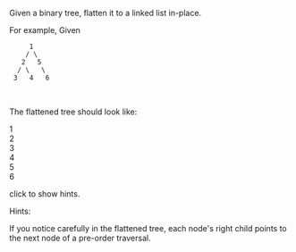 Given a binary tree, flatten it to a linked list in-place.

For example,
Given


         1
        / \
       2   5
      / \   \
     3   4   6


&nbsp;

The flattened tree should look like:


   1
    \
     2
      \
       3
        \
         4
          \
           5
            \
             6


click to show hints.

Hints:

If you notice carefully in the flattened tree, each node&#39;s right child points to the next node of a pre-order traversal.

